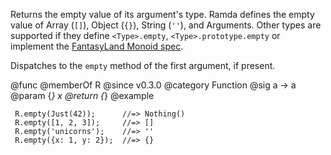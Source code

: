 Returns the empty value of its argument's type. Ramda defines the empty
value of Array (`[]`), Object (`{}`), String (`''`), and Arguments. Other
types are supported if they define `<Type>.empty`,
`<Type>.prototype.empty` or implement the
[FantasyLand Monoid spec](https://github.com/fantasyland/fantasy-land#monoid).

Dispatches to the `empty` method of the first argument, if present.

@func
@memberOf R
@since v0.3.0
@category Function
@sig a -> a
@param {*} x
@return {*}
@example

     R.empty(Just(42));      //=> Nothing()
     R.empty([1, 2, 3]);     //=> []
     R.empty('unicorns');    //=> ''
     R.empty({x: 1, y: 2});  //=> {}
